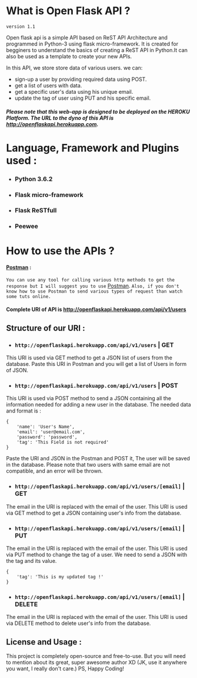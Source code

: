 # What is Open Flask API ?
`version 1.1`

Open flask api is a simple API based on ReST API Architecture and programmed in Python-3 using flask micro-framework. It is created for begginers to understand the basics of creating a ReST API in Python.It can also be used as a template to create your new APIs.

In this API, we store store data of various users. we can:
- sign-up a user by providing required data using POST.
- get a list of users with data.
- get a specific user's data using his unique email.
- update the tag of user using PUT and his specific email.

##### Please note that this web-app is designed to be deployed on the HEROKU Platform. The URL to the dyno of this API is http://openflaskapi.herokuapp.com.

# Language, Framework and Plugins used :
- ### Python 3.6.2
- ### Flask micro-framework
- ### Flask ReSTfull
- ### Peewee

# How to use the APIs ?

#### [Postman](https://www.getpostman.com/) :
`You can use any tool for calling various http methods to get the response but I will suggest you to use`
[Postman](https://www.getpostman.com/).
`Also, if you don't know how to use Postman to send various types of request than watch some tuts online.`

#### Complete URI of API is http://openflaskapi.herokuapp.com/api/v1/users

## Structure of our URI :
- ### `http://openflaskapi.herokuapp.com/api/v1/users` | GET
This URI is used via GET method to get a JSON list of users from the database. Paste this URI in Postman and you will get a list of Users in form of JSON.

- ### `http://openflaskapi.herokuapp.com/api/v1/users` | POST
This URI is used via POST method to send a JSON containing all the information needed for adding a new user in the database. The needed data and format is :
```
{
    'name': 'User's Name',
    'email': 'user@email.com',
    'password': 'password',
    'tag': 'This Field is not required'
}
```
Paste the URI and JSON in the Postman and POST it, The user will be saved in the database. Please note that two users with same email are not compatible, and an error will be thrown.

- ### `http://openflaskapi.herokuapp.com/api/v1/users/[email]` | GET
The email in the URI is replaced with the email of the user. This URI is used via GET method to get a JSON containing user's info from the database.

- ### `http://openflaskapi.herokuapp.com/api/v1/users/[email]` | PUT
The email in the URI is replaced with the email of the user. This URI is used via PUT method to change the tag of a user. We need to send a JSON with the tag and its value.
```
{
    'tag': 'This is my updated tag !'
}
```

- ### `http://openflaskapi.herokuapp.com/api/v1/users/[email]` | DELETE
The email in the URI is replaced with the email of the user. This URI is used via DELETE method to delete user's info from the database.

## License and Usage :

This project is completely open-source and free-to-use. But you will need to mention about its great, super awesome author XD (JK, use it anywhere you want, I really don't care.) PS, Happy Coding!
